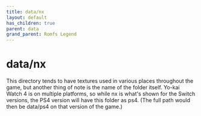 ```yaml
---
title: data/nx
layout: default
has_children: true
parent: data
grand_parent: Romfs Legend
---
```


# data/nx

This directory tends to have textures used in various places throughout the game, but another thing of note is the name of the folder itself. Yo-kai Watch 4 is on multiple platforms, so while nx is what's shown for the Switch versions, the PS4 version will have this folder as ps4. (The full path would then be data/ps4 on that version of the game.)
